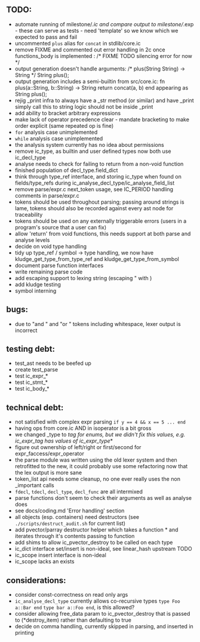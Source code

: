 TODO:
-----

* automate running of milestone/*.ic and compare output to milestone/*.exp - these can serve as tests - need 'template' so we know which we expected to pass and fail
* uncommented `plus` alias for `concat` in stdlib/core.ic
* remove FIXME and commented out error handling in 2c once functions_body is implemented : /* FIXME TODO silencing error for now */
* output generation doesn't handle arguments: /* plus(String String) -> String */ String plus();
* output generation includes a semi-builtin from src/core.ic: fn plus(a::String, b::String) -> String return concat(a, b) end appearing as String plus();
* rejig _print infra to always have a _str method (or similar) and have _print simply call this
  to string logic should not be inside _print
* add ability to bracket arbitrary expressions
* make lack of operator precedence clear - mandate bracketing to make order explicit (same repeated op is fine)
* `for` analysis case unimplemented
* `while` analysis case unimplemented
* the analysis system currently has no idea about permissions
* remove ic_type, as builtin and user defined types now both use ic_decl_type
* analyse needs to check for failing to return from a non-void function
* finished population of decl_type.field_dict
* think through type_ref interface, and storing ic_type when found on fields/type_refs during ic_analyse_decl_type/ic_analyse_field_list
* remove parse/expr.c next_token usage, see IC_PERIOD handling comments in parse/expr.c
* tokens should be used throughout parsing; passing around strings is lame, tokens should also be recorded against every ast node for traceability
* tokens should be used on any externally triggerable errors (users in a program's source that a user can fix)
* allow 'return' from void functions, this needs support at both parse and analyse levels
* decide on void type handling
* tidy up type_ref / symbol -> type handling, we now have kludge_get_type_from_type_ref and kludge_get_type_from_symbol
* document parse function interfaces
* write remaining parse code
* add escaping support to lexing string (escaping " with \)
* add kludge testing
* symbol interning


bugs:
-----
* due to "and " and "or " tokens including whitespace, lexer output is incorrect


testing debt:
-----

* test_ast needs to be beefed up
* create test_parse
* test ic_expr_*
* test ic_stmt_*
* test ic_body_*


technical debt:
-----

* not satisfied with complex expr parsing `if y == 4 && x == 5 ... end`
* having ops from core.ic AND in isoperator is a bit gross
* we changed _type to _tag for enums, but we didn't fix this values, e.g. ic_expr_tag has values of ic_expr_type_*
* figure out ownership of left/right or first/second for expr_faccess/expr_operator
* the parse module was written using the old lexer system and then retrofitted to the new, it could probably use some refactoring now that the lex output is more sane
* token_list api needs some cleanup, no one ever really uses the non _important calls
* `fdecl`, `tdecl`, `decl_type`, `decl_func` are all intermixed
* parse functions don't seem to check their arguments as well as analyse does
* see docs/coding.md 'Error handling' section
* all objects (esp. containers) need destructors (see `./scripts/destruct_audit.sh` for current list)
* add pvector/parray destructor helper which takes a function * and iterates through it's contents passing to function
* add shims to allow ic_pvector_destroy to be called on each type
* ic_dict interface set/insert is non-ideal, see linear_hash upstream TODO
* ic_scope insert interface is non-ideal
* ic_scope lacks an exists


considerations:
-----

* consider const-correctness on read only args
* `ic_analyse_decl_type` currently allows co-recursive types `type Foo a::Bar end` `type bar a::Foo end`, is this allowed?
* consider allowing free_data param to ic_pvector_destroy that is passed to (*destroy_item) rather than defaulting to true
* decide on comma handling, currently skipped in parsing, and inserted in printing



